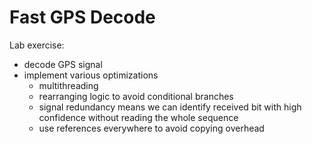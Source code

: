 # Fast GPS Decode

Lab exercise:
- decode GPS signal
- implement various optimizations
    - multithreading
    - rearranging logic to avoid conditional branches
    - signal redundancy means we can identify received bit with high confidence without reading the whole sequence
    - use references everywhere to avoid copying overhead
